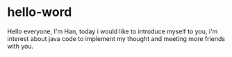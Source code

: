 # hello-word
Hello everyone, I'm Han, today i would like to introduce myself to you, i'm interest about java code to implement my thought and meeting more friends with you.
